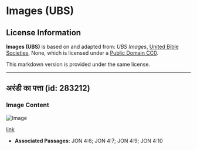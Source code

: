 # Images (UBS)

## License Information

**Images (UBS)** is based on and adapted from: _UBS Images_, [United Bible Societies](https://unitedbiblesocieties.org/), None, which is licensed under a [Public Domain CC0](https://creativecommons.org/public-domain/cc0/).

This markdown version is provided under the same license.



--------------------------------

## अरंडी का पत्ता (id: 283212)

### Image Content

![Image](https://cdn.aquifer.bible/aquifer-content/resources/Media/WEB-0115_castor_leaf.jpg)

[link](https://cdn.aquifer.bible/aquifer-content/resources/Media/WEB-0115_castor_leaf.jpg)

* **Associated Passages:** JON 4:6; JON 4:7; JON 4:9; JON 4:10

